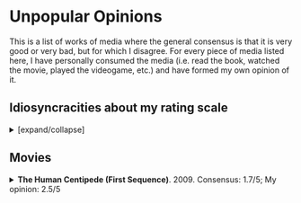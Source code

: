 # Unpopular Opinions

This is a list of works of media where the general consensus is that it is very good or very bad, but for which I disagree. For every piece of media listed here, I have personally consumed the media (i.e. read the book, watched the movie, played the videogame, etc.) and have formed my own opinion of it.


## Idiosyncracities about my rating scale

<details>
  <summary>[expand/collapse]</summary>

Many reviewers online use a very skewed rating system. Some video game review sites are notorious for having "8 out of 10" be the worst score they've give nout and "9.5 out of 10" be their highest, for example. I think review scores are more useful if they are normally distributed. I'm assuming axiomatically that the quality of the works of media out there is distributed normally, and so it would be "good" if the review scores were also distributed the same way so as to reflect the quality of the work as closely as possible.

Internally, I like to review things in terms of standard deviations, where a score of 0 means an average piece of work, a score of -1 means a somewhat below average piece of work, a score of -2 means a significantly below average piece of work, a score of 1 means a somewhat above average piece of work, and a score of 2 means a significantly above average piece of work. I find that if I just directly report these scores, people misunderstand what it means (for example, they might think a score of 0 means that I think the work is bad). So instead, I translate this score into a 1 to 5 scale, by basically mapping -2 to 1, -1 to 2, 0 to 3, 1 to 4 and 2 to 5. I.e. the score I report on this site is (essentially) their standard deviation plus three.
  
Works of media that are below or above 2 standard deviations from the mean are rare enough that I can just map them to 1 or 5 respectively to get the message across without too much loss of information.
  
Based on [the analysis performed by a data scientist](https://www.freecodecamp.org/news/whose-reviews-should-you-trust-imdb-rotten-tomatoes-metacritic-or-fandango-7d1010c6cf19/), IMDB is slightly skewed towards positive, Fandango is strongly skewed towards positive, MetaCritic is pretty normally distributed, and Rotten Tomatoes is uniformly distributed. Since my rating system is normally distributed, I will report scores from MetaCritic when reporting what the general consensus opinion is on a work so that the two rating systems are most easily comparable.
</details>



## Movies

<details>
  <summary><b>The Human Centipede (First Sequence)</b>. 2009. Consensus: 1.7/5; My opinion: 2.5/5</summary>
  
This movie is a pretty average thriller with body horror elements. It's not clear to me why it got as many bad reviews as it did. My suspicion is that the premise (of sewing people's mouths to other people's anuses) was disturbing enough that many reviews wished to socially punish the movie (or signal that they wish to socially punish the movie) by giving it a significantly lower rating than it deserves.
  
Note that when discussing the topic of this film, people like to quote Roger Ebert as saying "I am required to award stars to movies I review. This time, I refuse to do it. The star rating system is unsuited to this film. Is the movie good? Is it bad? Does it matter? It is what it is and occupies a world where the stars don't shine." in an attempt to push the narrative that the movie is so bad, Ebert refused to give it a star review, that the movie was beneath even 0 stars. However, I think this is a misrpresentation of [Ebert's review](https://www.rogerebert.com/reviews/the-human-centipede-2010), which also contains the following:

> And yet within Six \[the director of the movie\], there stirs the soul of a dark artist. He treats his material with utter seriousness; there's none of the jokey undertone of a classic Hammer horror film like “Scream … and Scream Again” (1970), in which every time the victim awoke, another limb had been amputated. That one starred the all-star trio of Vincent Price, Christopher Lee and Peter Cushing, and you could see they were having fun. Dieter Laser, who plays Dr. Heiter, takes the role with relentless sincerity. This is his 63rd acting role, but, poor guy, is seemingly the one he was born to play.
>
> [...]
>
> I have long attempted to take a generic approach. In other words, is a film true to its genre and does it deliver what its audiences presumably expect? “The Human Centipede” scores high on this scale. It is depraved and disgusting enough to satisfy the most demanding midnight movie fan. And it's not simply an exploitation film.
>
> The director makes, for example, effective use of the antiseptic interior of Heiter's labyrinthine home. Doors and corridors lead nowhere and anywhere. In a scene where the police come calling, Six wisely has Heiter almost encourage their suspicions. And there is a scene toward the end, as the Human Centipede attempts escape, that's so piteous, it transcends horror and approaches tragedy.
  
I read this as him largely agreeing with my take: it's delivers exactly what you would want for its genre, and the director and cast did their jobs seriously, with an intent to make this a good movie. It didn't end up being a great movie, but it didn't end up being a bad one either. It's simply an average movie with an unusual premise.
  
Many of the criticisms of the movie are apt: the pacing of the scenes is pretty meh. The characters are idiotic and don't escape when they have the chance. The writing isn't particularly witty or intelligent. But that's precisely how most thrillers are, which is why this movie deserves an average score, not a low score.
  
Note that if you're specifically into body horror porn or corprophilia, then this movie will likely disappoint you, because there isn't much of that content there. The person in the front segment *says* they need to poop, and the person in the middle segment sobs and moans in disgust, but you don't actually *see* anything happen. It's all left your imagination. It certainly did not come off as a sexploitation film, nor a pornographic one. The sewn-together characters are topless (they wore some sort of boxer-short/briefs hybrid to cover their bottoms), but the camera angles were such that there was never a nipple visible. If you ignore the context and just consider what body parts were visible, this could easily have been a PG13 film.
</details>
